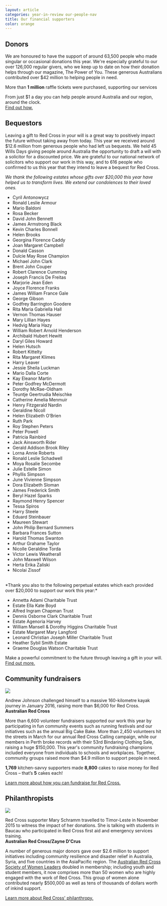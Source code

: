 ```yaml
---
layout: article
categories: year-in-review our-people-nav
title: Our financial supporters
color: orange
---
```


## Donors

We are honoured to have the support of around 63,500 people who made singular or occasional donations this year. We're especially grateful to our over 126,000 regular givers, who we keep up to date on how their donation helps through our magazine, The Power of You. These generous Australians contributed over $42 million to helping people in need.

<div class="callout">
    <div class="row">
      <div class="col-sm-12">
        <p>More than <b>1 million</b> raffle tickets were purchased, supporting our services</p>
      </div>
    </div>
</div>

<div class="callout-link">
  <p>From just $1 a day you can help people around Australia and our region, around the clock.<br><a href="http://www.redcross.org.au/monthly-donation.aspx">Find out how.</a></p>
</div>

## Bequestors

Leaving a gift to Red Cross in your will is a great way to positively impact the future without taking away from today. This year we received around $12.6 million from generous people who had left us bequests. We held 45 Wills Days giving people around Australia the opportunity to draft a will with a solicitor for a discounted price. We are grateful to our national network of solicitors who support our work in this way, and to 616 people who confirmed to us this year that they intend to leave a bequest for Red Cross. 

*We thank the following estates whose gifts over $20,000 this year have helped us to transform lives. We extend our condolences to their loved ones.*
<br>
<ul class="two-col">
		<li>Cyril Antonowycz</li>
		<li>Ronald Leslie Armour</li>
		<li>Mario Baldoni</li>
		<li>Rosa Becker</li>
		<li>David John Bennett</li>
		<li>James Armstrong Black</li>
		<li>Kevin Charles Bonnell</li>
		<li>Helen Brooks</li>
		<li>Georgina Florence Caddy</li>
		<li>Joan Margaret Campbell</li>
		<li>Donald Casson</li>
		<li>Dulcie May Rose Champion</li>
		<li>Michael John Clark</li>
		<li>Brent John Couper</li>
		<li>Robert Clarence Cumming</li>
		<li>Joseph Francis De Freitas</li>
		<li>Marjorie Jean Eden</li>
		<li>Joyce Florence Franks</li>
		<li>James William France Gale</li>
		<li>George Gibson</li>
		<li>Godfrey Barrington Goodere</li>
		<li>Rita Maria Gabriella Hall</li>
		<li>Vernon Thomas Hauser</li>
		<li>Mary Lillian Hayes</li>
	  <li>Hedvig Maria Hazy</li>
		<li>William Robert Arnold Henderson</li>
		<li>Archibald Hubert Hewitt</li>
		<li>Daryl Giles Howard</li>
		<li>Helen Hutsch</li>
		<li>Robert Kittelty</li>
		<li>Rita Margaret Klimes</li>
		<li>Harry Leaver</li>
		<li>Jessie Sheila Luckman</li>
		<li>Mario Dalla Corte</li>
		<li>Kay Eleanor Martin</li>
		<li>Peter Godfrey McDermott</li>
		<li>Dorothy McRae-Oldham</li>
		<li>Teuntje Geertrudia Meischke</li>
		<li>Catherine Amelia Menmuir</li>
		<li>Henry Fitzgerald Nardin</li>
		<li>Geraldine Nicoll</li>
		<li>Helen Elizabeth O’Brien</li>
		<li>Ruth Park</li>
		<li>Roy Stephen Peters</li>
		<li>Peter Powell</li>
		<li>Patricia Rainbird</li>
		<li>Jack Ainsworth Rider</li>
		<li>Gerald Addison Brook Riley</li>
		<li>Lorna Annie Roberts</li>
		<li>Ronald Leslie Schadwell</li>
		<li>Moya Rosalie Secombe</li>
		<li>Julie Estelle Simon</li>
		<li>Phyllis Simpson</li>
		<li>June Vivienne Simpson</li>
		<li>Dora Elizabeth Sloman</li>
		<li>James Frederick Smith</li>
		<li>Beryl Hazel Sparks</li>
		<li>Raymond Henry Spencer</li>
		<li>Tessa Spiros</li>
		<li>Harry Steele</li>
		<li>Eduard Steinbauer</li>
		<li>Maureen Stewart</li>
		<li>John Philip Bernard Summers</li>
		<li>Barbara Frances Sutton</li>
		<li>Harold Thomas Swanton</li>
		<li>Arthur Grahame Taylor</li>
		<li>Nicolle Geraldine Torda</li>
		<li>Victor Lewis Weatherall</li>
		<li>John Maxwell Wilson</li>
		<li>Herta Erika Zaliski</li>
		<li>Nicolai Zissof</li>
</ul>
<br>
*Thank you also to the following perpetual estates which each provided over $20,000 to support our work this year:*

<ul class="two-col">
	<li>Annetta Adami Charitable Trust</li>
	<li>Estate Ella Kate Boyd</li>
	<li>Alfred Ingram Chapman Trust</li>
	<li>Dennis Osborne Clark Charitable Trust</li>
	<li>Estate Agenoria Harvey</li>
	<li>William Mansell &amp; Dorothy Higgins Charitable Trust</li>
	<li>Estate Margaret Mary Langford</li>
	<li>Leonard Christian Joseph Miller Charitable Trust</li>
	<li>Heather Sybil Smith Estate</li>
	<li>Graeme Douglas Watson Charitable Trust</li>
</ul>

<div class="callout-link">
  <p>Make a powerful commitment to the future through leaving a gift in your will.<br> <a href="http://www.redcross.org.au/bequests.aspx">Find out more.</a></p>
</div>

## Community fundraisers 

<div class="image-wrapper top">
  <img src="{{site.baseurl}}/img/photos/people-2.jpg" class="img-responsive">
  <div class="caption">
    <p>Andrew Johnson challenged himself to a massive 160-kilometre kayak journey in January 2016, raising more than $6,000 for Red Cross.<br><b>Australian Red Cross</b></p>
  </div>
</div>

More than 6,600 volunteer fundraisers supported our work this year by participating in fun community events such as running festivals and our initiatives such as the annual Big Cake Bake. More than 2,450 volunteers hit the streets in March for our annual Red Cross Calling campaign, while our members in Perth broke records with their 53rd Bindaring Clothing Sale, raising a huge $150,000. This year's community fundraising champions included everyone from individuals to schools and workplaces. Together, community groups raised more than $4.9 million to support people in need.

<div class="callout">
    <div class="row">
      <div class="col-sm-12">
        <p><b>1,769</b> kitchen-savvy supporters made <b>8,800</b> cakes to raise money for Red Cross – that’s <b>5</b> cakes each!</p>
      </div>
    </div>
</div>

<div class="callout-link">
  <p> <a href="http://www.redcross.org.au/fundraise-for-us.aspx">Learn more about how you can fundraise for Red Cross.</a></p>
</div>

## Philanthropists  

<div class="image-wrapper top">
  <img src="{{site.baseurl}}/img/photos/financial-1.jpg" class="img-responsive">
  <div class="caption">
    <p> Red Cross supporter Mary Schramm travelled to Timor-Leste in November 2015 to witness the impact of her donations. She is talking with students in Baucau who participated in Red Cross first aid and emergency services training.<br><b>Australian Red Cross/Zayne D'Crus</b></p>
  </div>
</div>

A number of generous major donors gave over $2.6 million to support initiatives including community resilience and disaster relief in Australia, Syria, and five countries in the AsiaPacific region. The [Australian Red Cross Society of Women Leaders](http://www.redcross.org.au/swl.aspx) doubled in membership; including youth and student members, it now comprises more than 50 women who are highly engaged with the work of Red Cross. This group of women alone contributed nearly $500,000 as well as tens of thousands of dollars worth of inkind support.

<div class="callout-link">
  <p><a href="http://www.redcross.org.au/major-donations.aspx">Learn more about Red Cross' philanthropy.</a></p>
</div>